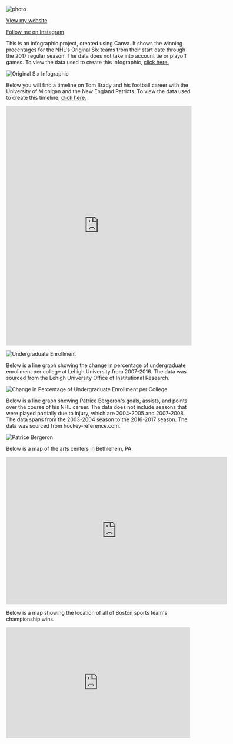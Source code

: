 ![photo](https://static1.squarespace.com/static/595e98114c8b03b59c91e1b4/t/595ee9b1bf629a49f1dc02b7/1499481355718/?format=1500w)

[View my website](https://www.sarahlepstein.com/)

[Follow me on Instagram](https://www.instagram.com/saahepstein_photography)


This is an infographic project, created using Canva. It shows the winning precentages for the NHL's Original Six teams from their start date through the 2017 regular season. The data does not take into account tie or playoff games. To view the data used to create this infographic, [click here.](https://en.wikipedia.org/wiki/List_of_all-time_NHL_standings#Regular_season) 

![Original Six Infographic](SarahEpstein.github.io/OriginalSix.png)

Below you will find a timeline on Tom Brady and his football career with the University of Michigan and the New England Patriots. To view the data used to create this timeline, [click here.](https://en.wikipedia.org/wiki/Tom_Brady) 


<iframe src='https://cdn.knightlab.com/libs/timeline3/latest/embed/index.html?source=1eYi6oxtI4oWhG3IkCiBzVLNyEqV_OAnn2dbryH264NQ&font=Default&lang=en&initial_zoom=2&height=650' width='100%' height='650' webkitallowfullscreen mozallowfullscreen allowfullscreen frameborder='0'></iframe>


![Undergraduate Enrollment](SarahEpstein.github.io/Undergraduate_Enrollment_Distribution_at_Lehigh_Percent_of_Undergraduate_Enrollment_chartbuilder.png)

Below is a line graph showing the change in percentage of undergraduate enrollment per college at Lehigh University from 2007-2016. The data was sourced from the Lehigh University Office of Institutional Research. 

![Change in Percentage of Undergraduate Enrollment per College](SarahEpstein.github.io/Change_in_Percentage_of_Undergraduate_Enrollment_Per_Year_Arts_&_Sciences_Business_Engineering_chartbuilder.png)


Below is a line graph showing Patrice Bergeron's goals, assists, and points over the course of his NHL career. The data does not include seasons that were played partially due to injury, which are 2004-2005 and 2007-2008. The data spans from the 2003-2004 season to the 2016-2017 season. The data was sourced from hockey-reference.com. 

![Patrice Bergeron](SarahEpstein.github.io/Patrice_Bergeron's_Change_in_Goals,_Assists,_and_Points_Per_Full_NHL_Season_Goals_Assists_Points_chartbuilder.png)

Below is a map of the arts centers in Bethlehem, PA. 

<iframe width="600" height="400" scrolling="no" frameborder="no" src="https://fusiontables.google.com/embedviz?q=select+col0+from+1dzkBvl3o9KRuhEzTob-VFBjxU6AWlJmGCQ7sc6yq&amp;viz=MAP&amp;h=false&amp;lat=40.61163353654582&amp;lng=-75.37162720183716&amp;t=1&amp;z=15&amp;l=col0&amp;y=2&amp;tmplt=2&amp;hml=ONE_COL_LAT_LNG"></iframe>



Below is a map showing the location of all of Boston sports team's championship wins.

<iframe width="500" height="300" scrolling="no" frameborder="no" src="https://fusiontables.google.com/embedviz?q=select+col0+from+19NOPR08dO4xPUw9CMEGlX2hKrR3jWmeH0RXZ0veY&amp;viz=MAP&amp;h=false&amp;lat=53.38980024228108&amp;lng=-99.71465683377266&amp;t=1&amp;z=3&amp;l=col0&amp;y=2&amp;tmplt=2&amp;hml=ONE_COL_LAT_LNG"></iframe>

